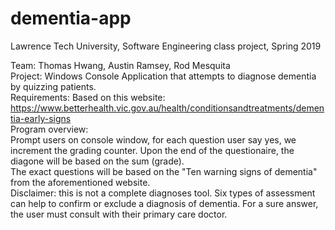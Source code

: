 # dementia-app
Lawrence Tech University, Software Engineering class project, Spring 2019

Team: Thomas Hwang, Austin Ramsey, Rod Mesquita<br>
Project: Windows Console Application that attempts to diagnose dementia by quizzing patients.<br>
Requirements: Based on this website: https://www.betterhealth.vic.gov.au/health/conditionsandtreatments/dementia-early-signs<br>
Program overview:<br>
Prompt users on console window, for each question user say yes, we increment the grading counter. Upon the end of the questionaire, the diagone will be based on the sum (grade).<br>
The exact questions will be based on the "Ten warning signs of dementia" from the aforementioned website.<br>
Disclaimer: this is not a complete diagnoses tool. Six types of assessment can help to confirm or exclude a diagnosis of dementia. For a sure answer, the user must consult with their primary care doctor.<br>
